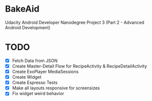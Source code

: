 # BakeAid
Udacity Android Developer Nanodegree Project 3 (Part 2 - Advanced Android Development)

# TODO

- [x] Fetch Data from JSON
- [x] Create Master-Detail Flow for RecipeActivity & RecipeDetailActivity
- [x] Create ExoPlayer MediaSessions
- [x] Create Widget
- [x] Create Espresso Tests
- [x] Make all layouts responsive for screensizes
- [x] Fix widget weird behavior